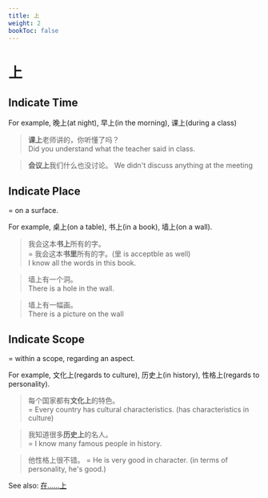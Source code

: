 ```yaml
---
title: 上
weight: 2
bookToc: false
---
```


# 上

## Indicate Time

For example, 晚上(at night), 早上(in the morning), 课上(during a class)

> **课上**老师讲的，你听懂了吗？  
Did you understand what the teacher said in class.

> **会议上**我们什么也没讨论。
We didn't discuss anything at the meeting

## Indicate Place

= on a surface.

For example, 桌上(on a table), 书上(in a book), 墙上(on a wall).

> 我会这本**书上**所有的字。  
= 我会这本**书里**所有的字。(里 is acceptble as well)  
I know all the words in this book.

> 墙上有一个洞。  
There is a hole in the wall.

> 墙上有一幅画。  
There is a picture on the wall

## Indicate Scope

= within a scope, regarding an aspect.

For example, 文化上(regards to culture), 历史上(in history), 性格上(regards to personality).

> 每个国家都有**文化上**的特色。  
= Every country has cultural characteristics. (has characteristics in culture)

> 我知道很多**历史上**的名人。  
= I know many famous people in history.

> 他性格上很不错。
= He is very good in character. (in terms of personality, he's good.)

See also: [在……上](../zai_topic#in-regards-to)